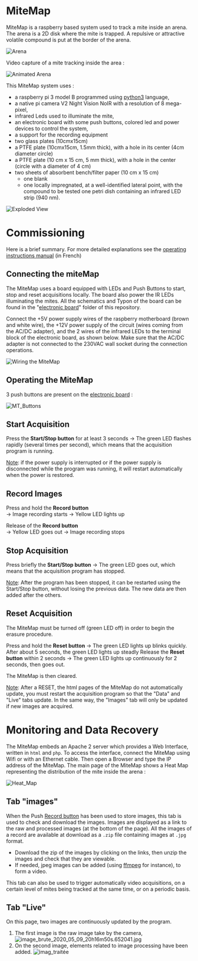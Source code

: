 # MiteMap
MiteMap is a raspberry based system used to track a mite inside an arena. The arena is a 2D disk where the mite is trapped. A repulsive or attractive volatile compound is put at the border of the arena.



![Arena](schematics/arena_smple.png)



Video capture of a mite tracking inside the area :

![Animated Arena](images/MT01_images_traitees2020_05_09_20h16m57s.gif)  



This MiteMap system uses :

- a raspberry pi 3 model B programmed using [python3](https://docs.python.org/3/) language,
- a native pi camera V2 Night Vision NoIR with a resolution of 8 mega-pixel,
- infrared Leds used to illuminate the mite,
- an electronic board with some push buttons, colored led and power devices to control the system,
- a support for the recording equipment 
- two glass plates (10cmx15cm)
- a PTFE plate (10cmx15cm, 1.5mm thick), with a hole in its center (4cm diameter circle)
- a PTFE plate (10 cm x 15 cm, 5 mm thick), with a hole in the center (circle with a diameter of 4 cm)
- two sheets of absorbent bench/filter paper (10 cm x 15 cm)
  - one blank
  - one locally impregnated, at a well-identified lateral point, with the compound to be tested
    one petri dish containing an infrared LED strip (940 nm).

![Exploded View](schematics/exploded_view.png)



# Commissioning

Here is a brief summary. For more detailed explanations see the [operating instructions manual](https://github.com/LR69/MiteMap/blob/master/13_mai_2020_miteMapV4_Mise_en_service.pdf) (in French)

## Connecting the miteMap

The MiteMap uses a board equipped with LEDs and Push Buttons to start, stop and reset acquisitions locally. The board also power the IR LEDs illuminating the mites. All the schematics and Typon of the board can be found in the "[electronic board](https://github.com/LR69/MiteThru/tree/master/electronic%20board)" folder of this repository.

Connect the +5V power supply wires of the raspberry motherboard (brown and white wire), the +12V power supply of the circuit (wires coming from the AC/DC adapter), and the 2 wires of the infrared LEDs to the terminal block of the electronic board, as shown below. Make sure that the AC/DC adapter is not connected to the 230VAC wall socket during the connection operations.

![Wiring the MiteMap](images/MT_Wiring.svg)



## Operating the MiteMap

3 push buttons are present on the [electronic board](https://github.com/LR69/MiteThru/tree/master/electronic%20board) :

![MT_Buttons](images/MT_Buttons.svg)

## Start Acquisition 
Press the **<a name="start_BP">Start/Stop button</a>** for at least 3 seconds 
	→ The green LED flashes rapidly (several times per second), which means that the acquisition program is running.

<u>Note</u>: if the power supply is interrupted or if the power supply is disconnected while the program was running, it will restart automatically when the power is restored.

## Record Images

Press and hold the **<a name="record_BP"> Record button</a>**	
									→ Image recording starts
									→ Yellow LED lights up

Release of the **<a name="record_BP2"> Record button</a>**					
									→ Yellow LED goes out
									→ Image recording stops

## Stop Acquisition 

Press briefly the **<a name="start_BP2">Start/Stop button</a>** 
	→ The green LED goes out, which means that the acquisition program has stopped.

<u>Note</u>: After the program has been stopped, it can be restarted using the Start/Stop button, without losing the previous data. The new data are then added after the others.

## Reset Acquisition 

The MiteMap must be turned off (green LED off) in order to begin the erasure procedure.

Press and hold the **<a name="reset_BP">Reset button</a>** 
	→ The green LED lights up blinks quickly.
	After about 5 seconds, the green LED lights up steadly 
	Release the **<a name="reset_BP">Reset button</a>** within 2 seconds
		→  The green LED lights up continuously for 2 seconds, then goes out. 

The MiteMap is then cleared.

<u>Note</u>: After a RESET, the html pages of the MiteMap do not automatically update, you must restart the acquisition program so that the "Data" and "Live" tabs update. In the same way, the "Images" tab will only be updated if new images are acquired.

# Monitoring and Data Recovery

The MiteMap embeds an Apache 2 server which provides a Web Interface, written in `html` and `php`. To access the interface, connect the MiteMap using Wifi or with an Ethernet cable. Then open a Browser and type the IP address of the MiteMap. The main page of the MiteMap shows a Heat Map representing the distribution of the mite inside the arena :

![Heat_Map](images/MT01_carte_thermique_2020_05_08_19h12m09s.png)




## Tab "images"

When the Push  [Record button](#record_BP)	 has been used to store images, this tab is used to check and download the images. Images are displayed as a link to the raw and processed images (at the bottom of the page). All the images of a record are available at download as a `.zip` file containing images at `.jpg` format. 

- Download the zip of the images by clicking on the links, then unzip the images and check that they are viewable. 
- If needed, jpeg images can be added (using [ffmpeg](https://www.ffmpeg.org/) for instance), to form a video. 

This tab can also be used to trigger automatically video acquisitions, on a certain level of mites being tracked at the same time, or on a periodic basis.

## Tab "Live"

On this page, two images are continuously updated by the program. 

1. The first image is the raw image take by the camera,
    ![image_brute_2020_05_09_20h16m50s.652041.jpg](images/image_brute_2020_05_09_20h16m50s.652041.jpg?raw=true)
2. On the second image, elements related to image processing have been added.
   ![imag_traitée](images/image_traitee_2020_05_09_20h16m50s.652041.jpg)

